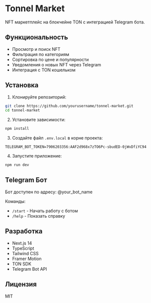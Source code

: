 # Tonnel Market

NFT маркетплейс на блокчейне TON с интеграцией Telegram бота.

## Функциональность

- Просмотр и поиск NFT
- Фильтрация по категориям
- Сортировка по цене и популярности
- Уведомления о новых NFT через Telegram
- Интеграция с TON кошельком

## Установка

1. Клонируйте репозиторий:
```bash
git clone https://github.com/yourusername/tonnel-market.git
cd tonnel-market
```

2. Установите зависимости:
```bash
npm install
```

3. Создайте файл `.env.local` в корне проекта:
```env
TELEGRAM_BOT_TOKEN=7906203356:AAF2d968x7zTO6Pc-sbudED-0jWvDfiYC94
```

4. Запустите приложение:
```bash
npm run dev
```

## Telegram Бот

Бот доступен по адресу: @your_bot_name

Команды:
- `/start` - Начать работу с ботом
- `/help` - Показать справку

## Разработка

- Next.js 14
- TypeScript
- Tailwind CSS
- Framer Motion
- TON SDK
- Telegram Bot API

## Лицензия

MIT 